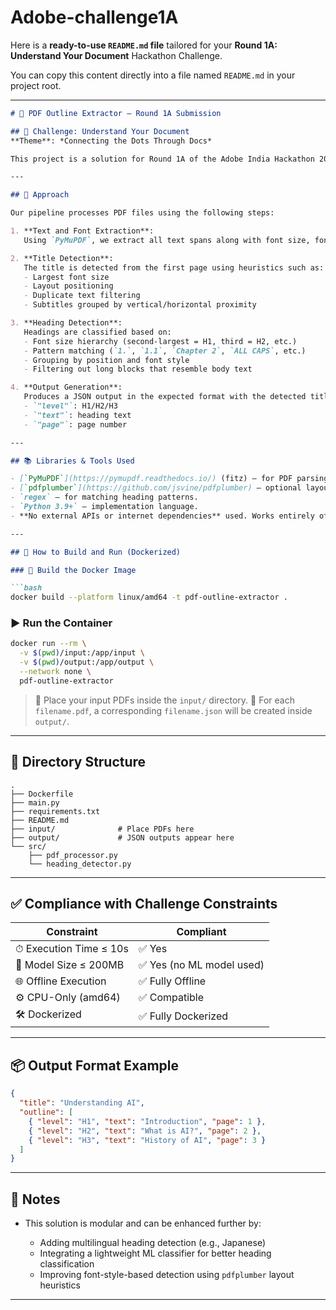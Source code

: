 # Adobe-challenge1A
Here is a **ready-to-use `README.md` file** tailored for your **Round 1A: Understand Your Document** Hackathon Challenge.

You can copy this content directly into a file named `README.md` in your project root.

---

````markdown
# 📄 PDF Outline Extractor – Round 1A Submission

## 🧩 Challenge: Understand Your Document  
**Theme**: *Connecting the Dots Through Docs*

This project is a solution for Round 1A of the Adobe India Hackathon 2025. The goal is to **automatically extract the Title and a hierarchical structure of Headings (H1, H2, H3)** from any input PDF — enabling smarter document understanding.

---

## 🚀 Approach

Our pipeline processes PDF files using the following steps:

1. **Text and Font Extraction**:  
   Using `PyMuPDF`, we extract all text spans along with font size, font flags, bounding boxes, and page numbers.

2. **Title Detection**:  
   The title is detected from the first page using heuristics such as:
   - Largest font size
   - Layout positioning
   - Duplicate text filtering
   - Subtitles grouped by vertical/horizontal proximity

3. **Heading Detection**:  
   Headings are classified based on:
   - Font size hierarchy (second-largest = H1, third = H2, etc.)
   - Pattern matching (`1.`, `1.1`, `Chapter 2`, `ALL CAPS`, etc.)
   - Grouping by position and font style
   - Filtering out long blocks that resemble body text

4. **Output Generation**:  
   Produces a JSON output in the expected format with the detected title and heading structure including:
   - `"level"`: H1/H2/H3
   - `"text"`: heading text
   - `"page"`: page number

---

## 📚 Libraries & Tools Used

- [`PyMuPDF`](https://pymupdf.readthedocs.io/) (fitz) – for PDF parsing with fonts and layout.
- [`pdfplumber`](https://github.com/jsvine/pdfplumber) – optional layout support.
- `regex` – for matching heading patterns.
- `Python 3.9+` – implementation language.
- **No external APIs or internet dependencies** used. Works entirely offline.

---

## 🐳 How to Build and Run (Dockerized)

### 🔨 Build the Docker Image

```bash
docker build --platform linux/amd64 -t pdf-outline-extractor .
````

### ▶️ Run the Container

```bash
docker run --rm \
  -v $(pwd)/input:/app/input \
  -v $(pwd)/output:/app/output \
  --network none \
  pdf-outline-extractor
```

> 📂 Place your input PDFs inside the `input/` directory.
> 📄 For each `filename.pdf`, a corresponding `filename.json` will be created inside `output/`.

---

## 📁 Directory Structure

```
.
├── Dockerfile
├── main.py
├── requirements.txt
├── README.md
├── input/              # Place PDFs here
├── output/             # JSON outputs appear here
└── src/
    ├── pdf_processor.py
    └── heading_detector.py
```

---

## ✅ Compliance with Challenge Constraints

| Constraint             | Compliant                |
| ---------------------- | ------------------------ |
| ⏱ Execution Time ≤ 10s | ✅ Yes                    |
| 💾 Model Size ≤ 200MB  | ✅ Yes (no ML model used) |
| 🌐 Offline Execution   | ✅ Fully Offline          |
| ⚙️ CPU-Only (amd64)    | ✅ Compatible             |
| 🛠 Dockerized          | ✅ Fully Dockerized       |

---

## 📦 Output Format Example

```json
{
  "title": "Understanding AI",
  "outline": [
    { "level": "H1", "text": "Introduction", "page": 1 },
    { "level": "H2", "text": "What is AI?", "page": 2 },
    { "level": "H3", "text": "History of AI", "page": 3 }
  ]
}
```

---



## 📝 Notes

* This solution is modular and can be enhanced further by:

  * Adding multilingual heading detection (e.g., Japanese)
  * Integrating a lightweight ML classifier for better heading classification
  * Improving font-style-based detection using `pdfplumber` layout heuristics

---
